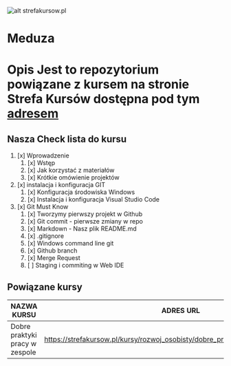 ![alt strefakursow.pl](https://strefakursow.pl/redesign/assets/images/logo/logo-header-new.svg "Strefa Kursów Szkolenia Online")
# Meduza
**Opis** Jest to repozytorium powiązane z kursem na stronie Strefa Kursów dostępna pod tym [adresem](https://example.strefakursow.pl) 
=====
## Nasza Check lista do kursu


1. [x] Wprowadzenie  
   1. [x] Wstęp  
   2. [x] Jak korzystać z materiałów  
   3. [x] Krótkie omówienie projektów  
2. [x] instalacja i konfiguracja GIT  
   1. [x] Konfiguracja środowiska Windows  
   2. [x] Instalacja i konfiguracja Visual Studio Code  
3. [x] Git Must Know  
   1. [x] Tworzymy pierwszy projekt w Github  
   2. [x] Git commit - pierwsze zmiany w repo
   3. [x] Markdown - Nasz plik README.md  
   4. [x] .gitignore  
   5. [x] Windows command line git  
   6. [x] Github branch  
   7. [x] Merge Request  
   8. [ ] Staging i commiting w Web IDE    

## Powiązane kursy

| NAZWA KURSU | ADRES URL | POZIOM KURSU |
| ----------- | --------- | ------------ |  
| Dobre praktyki pracy w zespole | https://strefakursow.pl/kursy/rozwoj_osobisty/dobre_praktyki_pracy_w_zespole.html | Średniozaawansowany |
